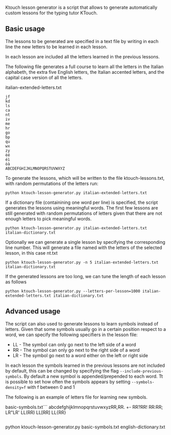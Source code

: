 Ktouch lesson generator is a script that allows to generate automatically custom lessons for the typing tutor KTouch.

Basic usage
-----------
The lessons to be generated are specified in a text file <letterslist> by writing in each line the new letters
to be learned in each lesson.

In each lesson are included all the letters learned in the previous lessons.

The following file generates a full course to learn all the letters in the Italian alphabeth, the extra five English letters, the Italian accented letters, and the capital case version of all the letters.

italian-extended-letters.txt

```
jf
kd
ls
ca
nt
iv
me
hr
go
bp
qu
wx
zy
èé
éì
òà
ABCDEFGHIJKLMNOPQRSTUVWXYZ
```

To generate the lessons, which will be written to the file ktouch-lessons.txt, with random permutations 
of the letters run:
```
python ktouch-lesson-generator.py italian-extended-letters.txt
```

If a dictionary file (containining one word per line) is specified, the script generates the lessons
using meaningful words. The first few lessons are still generated with random permutations of letters
given that there are not enough letters to pick meaningful words.
```
python ktouch-lesson-generator.py italian-extended-letters.txt italian-dictionary.txt
```

Optionally we can generate a single lesson by specifying the corresponding line number. This will generate
a file named with the letters of the selected lesson, in this case nt.txt
```
python ktouch-lesson-generator.py -n 5 italian-extended-letters.txt italian-dictionary.txt
```

If the generated lessons are too long, we can tune the length of each lesson as follows
```
python ktouch-lesson-generator.py --letters-per-lesson=1000 italian-extended-letters.txt italian-dictionary.txt
```

Advanced usage
--------------

The script can also used to generate lessons to learn symbols instead of letters. Given that some symbols
usually go in a certain position respect to a word, we can specify the following specifiers in the lesson file:

- LL - The symbol can only go next to the left side of a word
- RR - The symbol can only go next to the right side of a word
- LR - The symbol go next to a word either on the left or right side

In each lesson the symbols learned in the previous lessons are not included by default, this can be changed by 
specifying the flag `--include-previous-symbols`. By default a new symbol is appended/prepended to each word. 
Tt is possible to set how often the symbols appears by setting `--symbols-density=f` with f between 0 and 1

The following is an example of letters file for learning new symbols.

basic-symbols.txt```
abcdefghijklmnopqrstuvwxyzRR,RR.
+-
RR?RR!
RR:RR;
LR"LR'
LL(RR)
LL[RR]
LL{RR}
```

```
python ktouch-lesson-generator.py basic-symbols.txt english-dictionary.txt
```

